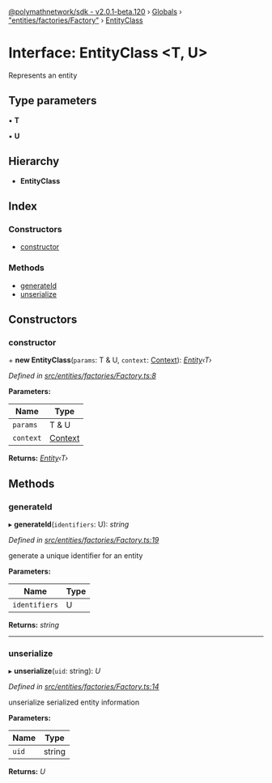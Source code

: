 [@polymathnetwork/sdk - v2.0.1-beta.120](../README.md) › [Globals](../globals.md) › ["entities/factories/Factory"](../modules/_entities_factories_factory_.md) › [EntityClass](_entities_factories_factory_.entityclass.md)

# Interface: EntityClass <**T, U**>

Represents an entity

## Type parameters

▪ **T**

▪ **U**

## Hierarchy

- **EntityClass**

## Index

### Constructors

- [constructor](_entities_factories_factory_.entityclass.md#constructor)

### Methods

- [generateId](_entities_factories_factory_.entityclass.md#generateid)
- [unserialize](_entities_factories_factory_.entityclass.md#unserialize)

## Constructors

### constructor

\+ **new EntityClass**(`params`: T & U, `context`: [Context](../classes/_context_.context.md)): _[Entity](../classes/_entities_entity_.entity.md)‹T›_

_Defined in [src/entities/factories/Factory.ts:8](https://github.com/PolymathNetwork/polymath-sdk/blob/1da5bc5/src/entities/factories/Factory.ts#L8)_

**Parameters:**

| Name      | Type                                       |
| --------- | ------------------------------------------ |
| `params`  | T & U                                      |
| `context` | [Context](../classes/_context_.context.md) |

**Returns:** _[Entity](../classes/_entities_entity_.entity.md)‹T›_

## Methods

### generateId

▸ **generateId**(`identifiers`: U): _string_

_Defined in [src/entities/factories/Factory.ts:19](https://github.com/PolymathNetwork/polymath-sdk/blob/1da5bc5/src/entities/factories/Factory.ts#L19)_

generate a unique identifier for an entity

**Parameters:**

| Name          | Type |
| ------------- | ---- |
| `identifiers` | U    |

**Returns:** _string_

---

### unserialize

▸ **unserialize**(`uid`: string): _U_

_Defined in [src/entities/factories/Factory.ts:14](https://github.com/PolymathNetwork/polymath-sdk/blob/1da5bc5/src/entities/factories/Factory.ts#L14)_

unserialize serialized entity information

**Parameters:**

| Name  | Type   |
| ----- | ------ |
| `uid` | string |

**Returns:** _U_
